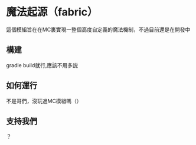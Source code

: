# 魔法起源（fabric）

這個模組旨在在MC裏實現一整個高度自定義的魔法機制，不過目前還是在開發中

## 構建

gradle build就行,應該不用多説

## 如何運行

不是哥們，沒玩過MC模組嗎（）

## 支持我們
？
